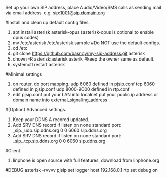 Set up your own SIP address, place Audio/Video/SMS calls as sending mail via email address.
e.g. sip:1001@sip.domain.org

#Install and clean up default config files.
1. apt install asterisk asterisk-opus  (asterisk-opus is optional to enable opus codes)
2. mv /etc/asterisk /etc/asterisk.sample #Do NOT use the default configs.
3. cd /etc
4. git clone https://github.com/basncy/my-sip-address.git asterisk
5. chown -R asterisk:asterisk asterik #keep the owner same as default.
6. systemctl restart asterisk

#Minimal settings
1. on router, do port mapping.
	udp 6060 defined in pjsip.conf
	tcp 6060 defined in pjsip.conf
	udp 8000-9000 defined in rtp.conf
2. edit pjsip.conf
	put your LAN into localnet
	put your public ip address or domain name into external_signaling_address

#(Option) Advanced settings.
1. Keep your DDNS A recored updated.
2. Add SRV DNS record if listen on none standard port: _sip._udp.sip.ddns.org 0 0 6060 sip.ddns.org
3. Add SRV DNS record if listen on none standard port: _sip._tcp.sip.ddns.org 0 0 6060 sip.ddns.org

#Client.
1. linphone is open source with full features, download from linphone.org

#DEBUG
asterisk -rvvvv
pjsip set logger host 192.168.0.1
rtp set debug on
